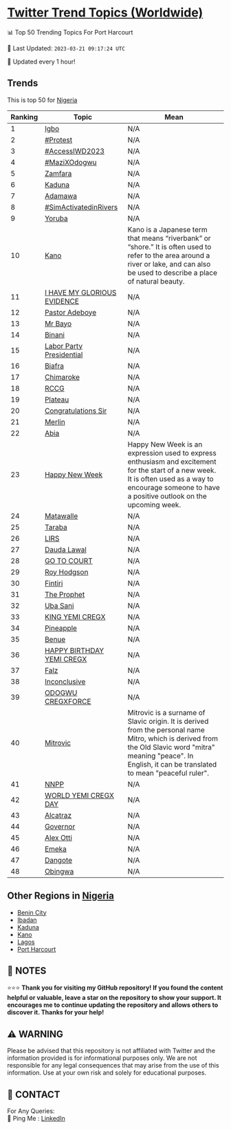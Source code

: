 [Twitter Trend Topics (Worldwide)](https://github.com/ErcinDedeoglu/Twitter-Trend-Topics)
==========


📊 Top 50 Trending Topics For Port Harcourt

📆 Last Updated: `2023-03-21 09:17:24 UTC`

🔧 Updated every 1 hour!


## Trends

This is top 50 for [Nigeria](</Nigeria>)

| Ranking | Topic | Mean |
| ------- | ------------ | ------------ |
| 1 | [Igbo](http://twitter.com/search?q=Igbo) | N/A |
| 2 | [#Protest](http://twitter.com/search?q=%23Protest) | N/A |
| 3 | [#AccessIWD2023](http://twitter.com/search?q=%23AccessIWD2023) | N/A |
| 4 | [#MaziXOdogwu](http://twitter.com/search?q=%23MaziXOdogwu) | N/A |
| 5 | [Zamfara](http://twitter.com/search?q=Zamfara) | N/A |
| 6 | [Kaduna](http://twitter.com/search?q=Kaduna) | N/A |
| 7 | [Adamawa](http://twitter.com/search?q=Adamawa) | N/A |
| 8 | [#SimActivatedinRivers](http://twitter.com/search?q=%23SimActivatedinRivers) | N/A |
| 9 | [Yoruba](http://twitter.com/search?q=Yoruba) | N/A |
| 10 | [Kano](http://twitter.com/search?q=Kano) | Kano is a Japanese term that means “riverbank” or “shore.” It is often used to refer to the area around a river or lake, and can also be used to describe a place of natural beauty. |
| 11 | [I HAVE MY GLORIOUS EVIDENCE](http://twitter.com/search?q=I+HAVE+MY+GLORIOUS+EVIDENCE) | N/A |
| 12 | [Pastor Adeboye](http://twitter.com/search?q=Pastor+Adeboye) | N/A |
| 13 | [Mr Bayo](http://twitter.com/search?q=Mr+Bayo) | N/A |
| 14 | [Binani](http://twitter.com/search?q=Binani) | N/A |
| 15 | [Labor Party Presidential](http://twitter.com/search?q=Labor+Party+Presidential) | N/A |
| 16 | [Biafra](http://twitter.com/search?q=Biafra) | N/A |
| 17 | [Chimaroke](http://twitter.com/search?q=Chimaroke) | N/A |
| 18 | [RCCG](http://twitter.com/search?q=RCCG) | N/A |
| 19 | [Plateau](http://twitter.com/search?q=Plateau) | N/A |
| 20 | [Congratulations Sir](http://twitter.com/search?q=Congratulations+Sir) | N/A |
| 21 | [Merlin](http://twitter.com/search?q=Merlin) | N/A |
| 22 | [Abia](http://twitter.com/search?q=Abia) | N/A |
| 23 | [Happy New Week](http://twitter.com/search?q=Happy+New+Week) | Happy New Week is an expression used to express enthusiasm and excitement for the start of a new week. It is often used as a way to encourage someone to have a positive outlook on the upcoming week. |
| 24 | [Matawalle](http://twitter.com/search?q=Matawalle) | N/A |
| 25 | [Taraba](http://twitter.com/search?q=Taraba) | N/A |
| 26 | [LIRS](http://twitter.com/search?q=LIRS) | N/A |
| 27 | [Dauda Lawal](http://twitter.com/search?q=Dauda+Lawal) | N/A |
| 28 | [GO TO COURT](http://twitter.com/search?q=GO+TO+COURT) | N/A |
| 29 | [Roy Hodgson](http://twitter.com/search?q=Roy+Hodgson) | N/A |
| 30 | [Fintiri](http://twitter.com/search?q=Fintiri) | N/A |
| 31 | [The Prophet](http://twitter.com/search?q=The+Prophet) | N/A |
| 32 | [Uba Sani](http://twitter.com/search?q=Uba+Sani) | N/A |
| 33 | [KING YEMI CREGX](http://twitter.com/search?q=KING+YEMI+CREGX) | N/A |
| 34 | [Pineapple](http://twitter.com/search?q=Pineapple) | N/A |
| 35 | [Benue](http://twitter.com/search?q=Benue) | N/A |
| 36 | [HAPPY BIRTHDAY YEMI CREGX](http://twitter.com/search?q=HAPPY+BIRTHDAY+YEMI+CREGX) | N/A |
| 37 | [Falz](http://twitter.com/search?q=Falz) | N/A |
| 38 | [Inconclusive](http://twitter.com/search?q=Inconclusive) | N/A |
| 39 | [ODOGWU CREGXFORCE](http://twitter.com/search?q=ODOGWU+CREGXFORCE) | N/A |
| 40 | [Mitrovic](http://twitter.com/search?q=Mitrovic) | Mitrovic is a surname of Slavic origin. It is derived from the personal name Mitro, which is derived from the Old Slavic word "mitra" meaning "peace". In English, it can be translated to mean "peaceful ruler". |
| 41 | [NNPP](http://twitter.com/search?q=NNPP) | N/A |
| 42 | [WORLD YEMI CREGX DAY](http://twitter.com/search?q=WORLD+YEMI+CREGX+DAY) | N/A |
| 43 | [Alcatraz](http://twitter.com/search?q=Alcatraz) | N/A |
| 44 | [Governor](http://twitter.com/search?q=Governor) | N/A |
| 45 | [Alex Otti](http://twitter.com/search?q=Alex+Otti) | N/A |
| 46 | [Emeka](http://twitter.com/search?q=Emeka) | N/A |
| 47 | [Dangote](http://twitter.com/search?q=Dangote) | N/A |
| 48 | [Obingwa](http://twitter.com/search?q=Obingwa) | N/A |



## Other Regions in [Nigeria](</Nigeria>)

* [Benin City](</Nigeria/Benin City.md>)
* [Ibadan](</Nigeria/Ibadan.md>)
* [Kaduna](</Nigeria/Kaduna.md>)
* [Kano](</Nigeria/Kano.md>)
* [Lagos](</Nigeria/Lagos.md>)
* [Port Harcourt](</Nigeria/Port Harcourt.md>)



## 📝 NOTES

⭐⭐⭐ **Thank you for visiting my GitHub repository! If you found the content helpful or valuable, leave a star on the repository to show your support. It encourages me to continue updating the repository and allows others to discover it. Thanks for your help!**


## ⚠️ WARNING

Please be advised that this repository is not affiliated with Twitter and the information provided is for informational purposes only. We are not responsible for any legal consequences that may arise from the use of this information. Use at your own risk and solely for educational purposes.


## 📨 CONTACT

 For Any Queries:  
            🏓 Ping Me : [LinkedIn](https://www.linkedin.com/in/ercindedeoglu/)
